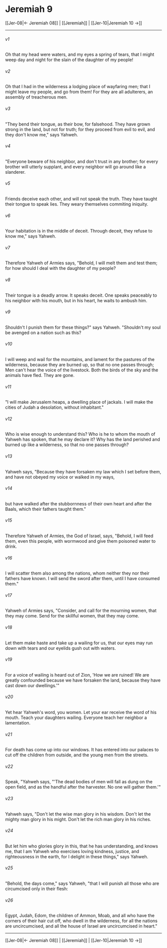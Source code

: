 # Jeremiah 9

[[Jer-08|← Jeremiah 08]] | [[Jeremiah]] | [[Jer-10|Jeremiah 10 →]]
***



###### v1 
Oh that my head were waters, and my eyes a spring of tears, that I might weep day and night for the slain of the daughter of my people! 

###### v2 
Oh that I had in the wilderness a lodging place of wayfaring men; that I might leave my people, and go from them! For they are all adulterers, an assembly of treacherous men. 

###### v3 
"They bend their tongue, as their bow, for falsehood. They have grown strong in the land, but not for truth; for they proceed from evil to evil, and they don't know me," says Yahweh. 

###### v4 
"Everyone beware of his neighbor, and don't trust in any brother; for every brother will utterly supplant, and every neighbor will go around like a slanderer. 

###### v5 
Friends deceive each other, and will not speak the truth. They have taught their tongue to speak lies. They weary themselves commiting iniquity. 

###### v6 
Your habitation is in the middle of deceit. Through deceit, they refuse to know me," says Yahweh. 

###### v7 
Therefore Yahweh of Armies says, "Behold, I will melt them and test them; for how should I deal with the daughter of my people? 

###### v8 
Their tongue is a deadly arrow. It speaks deceit. One speaks peaceably to his neighbor with his mouth, but in his heart, he waits to ambush him. 

###### v9 
Shouldn't I punish them for these things?" says Yahweh. "Shouldn't my soul be avenged on a nation such as this? 

###### v10 
I will weep and wail for the mountains, and lament for the pastures of the wilderness, because they are burned up, so that no one passes through; Men can't hear the voice of the livestock. Both the birds of the sky and the animals have fled. They are gone. 

###### v11 
"I will make Jerusalem heaps, a dwelling place of jackals. I will make the cities of Judah a desolation, without inhabitant." 

###### v12 
Who is wise enough to understand this? Who is he to whom the mouth of Yahweh has spoken, that he may declare it? Why has the land perished and burned up like a wilderness, so that no one passes through? 

###### v13 
Yahweh says, "Because they have forsaken my law which I set before them, and have not obeyed my voice or walked in my ways, 

###### v14 
but have walked after the stubbornness of their own heart and after the Baals, which their fathers taught them." 

###### v15 
Therefore Yahweh of Armies, the God of Israel, says, "Behold, I will feed them, even this people, with wormwood and give them poisoned water to drink. 

###### v16 
I will scatter them also among the nations, whom neither they nor their fathers have known. I will send the sword after them, until I have consumed them." 

###### v17 
Yahweh of Armies says, "Consider, and call for the mourning women, that they may come. Send for the skillful women, that they may come. 

###### v18 
Let them make haste and take up a wailing for us, that our eyes may run down with tears and our eyelids gush out with waters. 

###### v19 
For a voice of wailing is heard out of Zion, 'How we are ruined! We are greatly confounded because we have forsaken the land, because they have cast down our dwellings.'" 

###### v20 
Yet hear Yahweh's word, you women. Let your ear receive the word of his mouth. Teach your daughters wailing. Everyone teach her neighbor a lamentation. 

###### v21 
For death has come up into our windows. It has entered into our palaces to cut off the children from outside, and the young men from the streets. 

###### v22 
Speak, "Yahweh says, "'The dead bodies of men will fall as dung on the open field, and as the handful after the harvester. No one will gather them.'" 

###### v23 
Yahweh says, "Don't let the wise man glory in his wisdom. Don't let the mighty man glory in his might. Don't let the rich man glory in his riches. 

###### v24 
But let him who glories glory in this, that he has understanding, and knows me, that I am Yahweh who exercises loving kindness, justice, and righteousness in the earth, for I delight in these things," says Yahweh. 

###### v25 
"Behold, the days come," says Yahweh, "that I will punish all those who are circumcised only in their flesh: 

###### v26 
Egypt, Judah, Edom, the children of Ammon, Moab, and all who have the corners of their hair cut off, who dwell in the wilderness, for all the nations are uncircumcised, and all the house of Israel are uncircumcised in heart."

***
[[Jer-08|← Jeremiah 08]] | [[Jeremiah]] | [[Jer-10|Jeremiah 10 →]]
